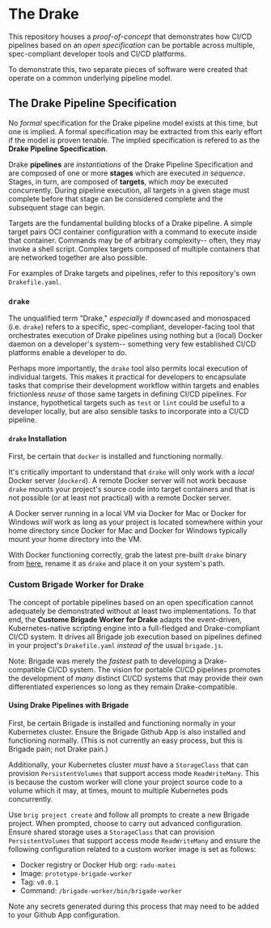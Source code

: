 # The Drake

This repository houses a _proof-of-concept_ that demonstrates how CI/CD
pipelines based on an _open specification_ can be portable across multiple,
spec-compliant developer tools and CI/CD platforms.

To demonstrate this, two separate pieces of software were created that operate
on a common underlying pipeline model.

## The Drake Pipeline Specification

No _formal_ specification for the Drake pipeline model exists at this time, but
one is implied. A formal specification may be extracted from this early effort
if the model is proven tenable. The implied specification is refered to as the
__Drake Pipeline Specification__.

Drake __pipelines__ are _instantiations_ of the Drake Pipeline Specification and
are composed of one or more __stages__ which are executed _in sequence_. Stages,
in turn, are composed of __targets__, which _may_ be executed concurrently.
During pipeline execution, all targets in a given stage must complete before
that stage can be considered complete and the subsequent stage can begin.

Targets are the fundamental building blocks of a Drake pipeline. A simple target
pairs OCI container configuration with a command to execute inside that
container. Commands may be of arbitrary complexity-- often, they may invoke a
shell script. Complex targets composed of multiple containers that are networked
together are also possible.

For examples of Drake targets and pipelines, refer to this repository's own
`Drakefile.yaml`.

### `drake`

The unqualified term "Drake," _especially_ if downcased and monospaced (i.e.
`drake`) refers to a specific, spec-compliant, developer-facing tool that
orchestrates execution of Drake pipelines using nothing but a (local) Docker
daemon on a developer's system-- something very few established CI/CD platforms
enable a developer to do.

Perhaps more importantly, the `drake` tool also permits local execution of
individual targets. This makes it practical for developers to encapsulate tasks
that comprise their development workflow within targets and enables frictionless
_reuse_ of those same targets in defining CI/CD pipelines. For instance,
hypothetical targets such as `test` or `lint` could be useful to a developer
locally, but are also sensible tasks to incorporate into a CI/CD pipeline.

#### `drake` Installation

First, be certain that `docker` is installed and functioning normally.

It's critically important to understand that `drake` will only work with a
_local_ Docker server (`dockerd`). A remote Docker server will not work because
`drake` mounts your project's source code into target containers and that is not
possible (or at least not practical) with a remote Docker server.

A Docker server running in a local VM via Docker for Mac or Docker for Windows
_will_ work as long as your project is located somewhere within your home
directory since Docker for Mac and Docker for Windows typically mount your
home directory into the VM.

With Docker functioning correctly, grab the latest pre-built `drake` binary from
[here](https://github.com/radu-matei/prototype/releases/latest), rename it as
`drake` and place it on your system's path.

### Custom Brigade Worker for Drake

The concept of portable pipelines based on an open specification cannot
adequately be demonstrated without at least two implementations. To that end,
the __Custome Brigade Worker for Drake__ adapts the event-driven,
Kubernetes-native scripting engine into a full-fledged and Drake-compliant CI/CD
system. It drives all Brigade job execution based on pipelines defined in your
project's `Drakefile.yaml` _instead of_ the usual `brigade.js`.

Note: Brigade was merely the _fastest_ path to developing a Drake-compatible
CI/CD system. The vision for portable CI/CD pipelines promotes the development
of _many_ distinct CI/CD systems that may provide their own differentiated
experiences so long as they remain Drake-compatible.

#### Using Drake Pipelines with Brigade

First, be certain Brigade is installed and functioning normally in your
Kubernetes cluster. Ensure the Brigade Github App is also installed and
functioning normally. (This is not currently an easy process, but this is
Brigade pain; not Drake pain.)

Additionally, your Kubernetes cluster _must_ have a `StorageClass` that can
provision `PersistentVolumes` that support access mode `ReadWriteMany`. This is
because the custom worker will clone your project source code to a volume which
it may, at times, mount to multiple Kubernetes pods concurrently.

Use `brig project create` and follow all prompts to create a new Brigade
project. When prompted, choose to carry out advanced configuration. Ensure
shared storage uses a `StorageClass` that can provision `PersistentVolumes` that
support access mode `ReadWriteMany` and ensure the following configuration
related to a custom worker image is set as follows:

* Docker registry or Docker Hub org: `radu-matei`
* Image: `prototype-brigade-worker`
* Tag: `v0.0.1`
* Command: `/brigade-worker/bin/brigade-worker`

Note any secrets generated during this process that may need to be added to your
Github App configuration.
